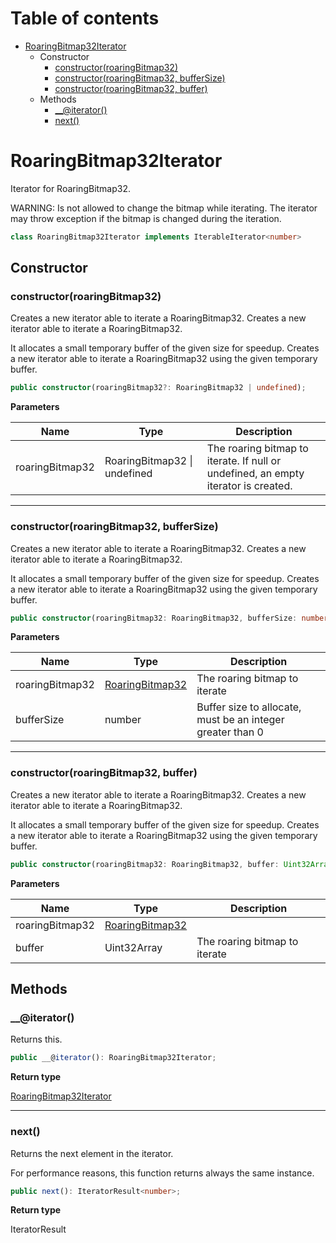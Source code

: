 # Table of contents

- [RoaringBitmap32Iterator][classdeclaration-1]
  - Constructor
    - [constructor(roaringBitmap32)][constructor-1]
    - [constructor(roaringBitmap32, bufferSize)][constructor-2]
    - [constructor(roaringBitmap32, buffer)][constructor-3]
  - Methods
    - [\_\_@iterator()][methoddeclaration-19]
    - [next()][methoddeclaration-20]

# RoaringBitmap32Iterator

Iterator for RoaringBitmap32.

WARNING: Is not allowed to change the bitmap while iterating.
The iterator may throw exception if the bitmap is changed during the iteration.

```typescript
class RoaringBitmap32Iterator implements IterableIterator<number>
```

## Constructor

### constructor(roaringBitmap32)

Creates a new iterator able to iterate a RoaringBitmap32.
Creates a new iterator able to iterate a RoaringBitmap32.

It allocates a small temporary buffer of the given size for speedup.
Creates a new iterator able to iterate a RoaringBitmap32 using the given temporary buffer.

```typescript
public constructor(roaringBitmap32?: RoaringBitmap32 | undefined);
```

**Parameters**

| Name            | Type                             | Description                                                                        |
| --------------- | -------------------------------- | ---------------------------------------------------------------------------------- |
| roaringBitmap32 | RoaringBitmap32 &#124; undefined | The roaring bitmap to iterate. If null or undefined, an empty iterator is created. |

---

### constructor(roaringBitmap32, bufferSize)

Creates a new iterator able to iterate a RoaringBitmap32.
Creates a new iterator able to iterate a RoaringBitmap32.

It allocates a small temporary buffer of the given size for speedup.
Creates a new iterator able to iterate a RoaringBitmap32 using the given temporary buffer.

```typescript
public constructor(roaringBitmap32: RoaringBitmap32, bufferSize: number);
```

**Parameters**

| Name            | Type                                  | Description                                                |
| --------------- | ------------------------------------- | ---------------------------------------------------------- |
| roaringBitmap32 | [RoaringBitmap32][classdeclaration-0] | The roaring bitmap to iterate                              |
| bufferSize      | number                                | Buffer size to allocate, must be an integer greater than 0 |

---

### constructor(roaringBitmap32, buffer)

Creates a new iterator able to iterate a RoaringBitmap32.
Creates a new iterator able to iterate a RoaringBitmap32.

It allocates a small temporary buffer of the given size for speedup.
Creates a new iterator able to iterate a RoaringBitmap32 using the given temporary buffer.

```typescript
public constructor(roaringBitmap32: RoaringBitmap32, buffer: Uint32Array);
```

**Parameters**

| Name            | Type                                  | Description                   |
| --------------- | ------------------------------------- | ----------------------------- |
| roaringBitmap32 | [RoaringBitmap32][classdeclaration-0] |                               |
| buffer          | Uint32Array                           | The roaring bitmap to iterate |

## Methods

### \_\_@iterator()

Returns this.

```typescript
public __@iterator(): RoaringBitmap32Iterator;
```

**Return type**

[RoaringBitmap32Iterator][classdeclaration-1]

---

### next()

Returns the next element in the iterator.

For performance reasons, this function returns always the same instance.

```typescript
public next(): IteratorResult<number>;
```

**Return type**

IteratorResult<number>

[classdeclaration-1]: roaringbitmap32iterator.md#roaringbitmap32iterator
[constructor-1]: roaringbitmap32iterator.md#constructorroaringbitmap32
[constructor-2]: roaringbitmap32iterator.md#constructorroaringbitmap32-buffersize
[classdeclaration-0]: roaringbitmap32.md#roaringbitmap32
[constructor-3]: roaringbitmap32iterator.md#constructorroaringbitmap32-buffer
[classdeclaration-0]: roaringbitmap32.md#roaringbitmap32
[methoddeclaration-19]: roaringbitmap32iterator.md#__iterator
[classdeclaration-1]: roaringbitmap32iterator.md#roaringbitmap32iterator
[methoddeclaration-20]: roaringbitmap32iterator.md#next
